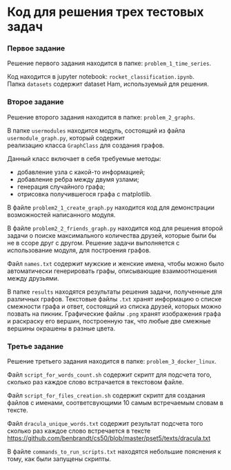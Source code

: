 # Код для решения трех тестовых задач


### Первое задание

Решение первого задания находится в папке: `problem_1_time_series`.
  
Код находится в jupyter notebook: `rocket_classification.ipynb`.  
Папка `datasets` содержит dataset Ham, используемый для решения.  


### Второе задание

Решение второго задания находится в папке: `problem_2_graphs`.

В папке `usermodules` находится модуль, состоящий из файла `usermodule_graph.py`, который содержит    
реализацию класса `GraphClass` для создания графов.

Данный класс включает в себя требуемые методы:

- добавление узла с какой-то информацией;
- добавление ребра между двумя узлами;
- генерация случайного графа;
- отрисовка получившегося графа с matplotlib.

В файле `problem2_1_create_graph.py`
находится код для демонстрации возможностей написанного модуля.

В файле `problem2_2_friends_graph.py`
находится код для решения второй задачи о поиске максимального
количества друзей, которые были бы не в ссоре друг с другом.
Решение задачи выполняется с использование модуля, для построения графов.

Файл `names.txt` содержит мужские и женские имена, чтобы можно было
автоматически генерировать графы, описывающие взаимоотношения между
друзьями.

В папке `results` находятся результаты решения задачи, полученные 
для различных графов.
Текстовые файлы `.txt` хранят информацию о списке смежности графа
и ответ, состоящий из списка друзей, которых можно позвать на пикник.
Графические файлы `.png` хранят изображения графа и раскраску его вершин,
построенную так, что любые две смежные вершины окрашены в разные цвета.


### Третье задание

Решение третьего задания находится в папке: `problem_3_docker_linux`.

Файл `script_for_words_count.sh` содержит скрипт
для подсчета того, сколько раз каждое слово встрачается
в текстовом файле.

Файл `script_for_files_creation.sh` содержит скрипт
для создания файлов с именами, соответсвующими 10
самым встречаемым словам в тексте.

Файл `dracula_unique_words.txt` содержит результат подсчета
того сколько раз каждое слово встречается в тексте 
https://github.com/benbrandt/cs50/blob/master/pset5/texts/dracula.txt

В файле `commands_to_run_scripts.txt` находятся небольшие пояснения к
тому, как были запущены скрипты. 

